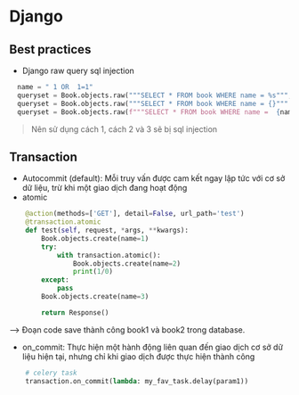 # Django

## Best practices
- Django raw query sql injection 
```python
  name = " 1 OR  1=1"
  queryset = Book.objects.raw("""SELECT * FROM book WHERE name = %s""", [name])
  queryset = Book.objects.raw("""SELECT * FROM book WHERE name = {}""".format(name))
  queryset = Book.objects.raw(f"""SELECT * FROM book WHERE name =  {name}""")
```
> Nên sử dụng cách 1, cách 2 và 3 sẽ bị sql injection

## Transaction
- Autocommit (default): Mỗi truy vấn được cam kết ngay lập tức với cơ sở dữ liệu, trừ khi một giao dịch đang hoạt động
- atomic
```python
    @action(methods=['GET'], detail=False, url_path='test')
    @transaction.atomic
    def test(self, request, *args, **kwargs):
        Book.objects.create(name=1)
        try:
            with transaction.atomic():
                Book.objects.create(name=2)
                print(1/0)
        except:
            pass
        Book.objects.create(name=3)

        return Response()
```
--> Đoạn code save thành công book1 và book2 trong database.
- on_commit: Thực hiện một hành động liên quan đến giao dịch cơ sở dữ liệu hiện tại, nhưng chỉ khi giao dịch được thực hiện thành công
```python
    # celery task
    transaction.on_commit(lambda: my_fav_task.delay(param1))
```
